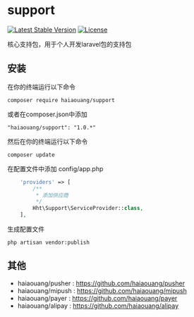 # support
[![Latest Stable Version](http://www.maiguoer.com/haiaouang/payer/stable.svg)](https://packagist.org/packages/haiaouang/payer)
[![License](http://www.maiguoer.com/haiaouang/payer/license.svg)](https://packagist.org/packages/haiaouang/payer)

核心支持包，用于个人开发laravel包的支持包

## 安装
在你的终端运行以下命令

`composer require haiaouang/support`

或者在composer.json中添加

`"haiaouang/support": "1.0.*"`

然后在你的终端运行以下命令

`composer update`

在配置文件中添加 config/app.php

```php
    'providers' => [
        /**
         * 添加供应商
         */
        Hht\Support\ServiceProvider::class,
    ],
```

生成配置文件

`php artisan vendor:publish`

## 其他

* haiaouang/pusher : https://github.com/haiaouang/pusher
* haiaouang/mipush : https://github.com/haiaouang/mipush
* haiaouang/payer : https://github.com/haiaouang/payer
* haiaouang/alipay : https://github.com/haiaouang/alipay
